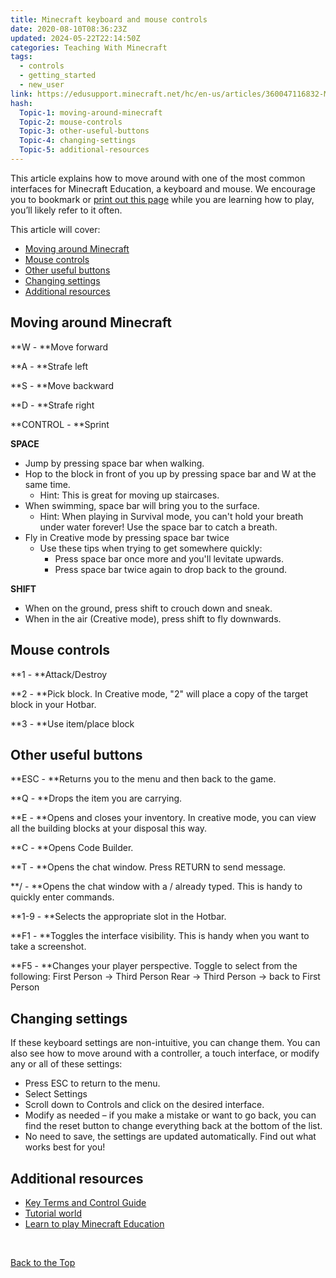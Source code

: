 ```yaml
---
title: Minecraft keyboard and mouse controls
date: 2020-08-10T08:36:23Z
updated: 2024-05-22T22:14:50Z
categories: Teaching With Minecraft
tags:
  - controls
  - getting_started
  - new_user
link: https://edusupport.minecraft.net/hc/en-us/articles/360047116832-Minecraft-keyboard-and-mouse-controls
hash:
  Topic-1: moving-around-minecraft
  Topic-2: mouse-controls
  Topic-3: other-useful-buttons
  Topic-4: changing-settings
  Topic-5: additional-resources
---
```


This article explains how to move around with one of the most common interfaces for Minecraft Education, a keyboard and mouse. We encourage you to bookmark or [print out this page](https://education.minecraft.net/content/dam/education-edition/software-downloads/MCEDU%20Movement%20Control%20Guide.pdf) while you are learning how to play, you’ll likely refer to it often.

This article will cover:

- [Moving around Minecraft](#moving-around-minecraft)
- [Mouse controls](#mouse-controls)
- [Other useful buttons](#other-useful-buttons)
- [Changing settings](#changing-settings)
- [Additional resources](#changing-settings)

## Moving around Minecraft

**W - **Move forward

**A - **Strafe left

**S - **Move backward

**D - **Strafe right

**CONTROL - **Sprint

**SPACE**

- Jump by pressing space bar when walking.
- Hop to the block in front of you up by pressing space bar and W at the same time.
  - Hint: This is great for moving up staircases.
- When swimming, space bar will bring you to the surface. 
  - Hint: When playing in Survival mode, you can't hold your breath under water forever! Use the space bar to catch a breath.
- Fly in Creative mode by pressing space bar twice
  - Use these tips when trying to get somewhere quickly:
    - Press space bar once more and you'll levitate upwards.
    - Press space bar twice again to drop back to the ground. 

**SHIFT**

- When on the ground, press shift to crouch down and sneak.
- When in the air (Creative mode), press shift to fly downwards.

## Mouse controls

**1 - **Attack/Destroy

**2 - **Pick block. In Creative mode, "2" will place a copy of the target block in your Hotbar.

**3 - **Use item/place block

## Other useful buttons

**ESC - **Returns you to the menu and then back to the game.

**Q - **Drops the item you are carrying.

**E - **Opens and closes your inventory. In creative mode, you can view all the building blocks at your disposal this way.

**C - **Opens Code Builder.

**T - **Opens the chat window. Press RETURN to send message.

**/ - **Opens the chat window with a / already typed. This is handy to quickly enter commands.

**1-9 - **Selects the appropriate slot in the Hotbar.

**F1 - **Toggles the interface visibility. This is handy when you want to take a screenshot.

**F5 - **Changes your player perspective. Toggle to select from the following: First Person → Third Person Rear → Third Person → back to First Person

## Changing settings

If these keyboard settings are non-intuitive, you can change them. You can also see how to move around with a controller, a touch interface, or modify any or all of these settings:

- Press ESC to return to the menu.
- Select Settings
- Scroll down to Controls and click on the desired interface.
- Modify as needed – if you make a mistake or want to go back, you can find the reset button to change everything back at the bottom of the list.
- No need to save, the settings are updated automatically. Find out what works best for you!

## Additional resources

- [Key Terms and Control Guide](https://education.minecraft.net/wp-content/uploads/Key-Terms-and-Control-Guide_MEE.pdf%20)
- [Tutorial world](https://educommunity.minecraft.net/hc/en-us/articles/360047555191)
- [Learn to play Minecraft Education](https://educommunity.minecraft.net/hc/en-us/articles/360047555131)

 

[Back to the Top](#top)
